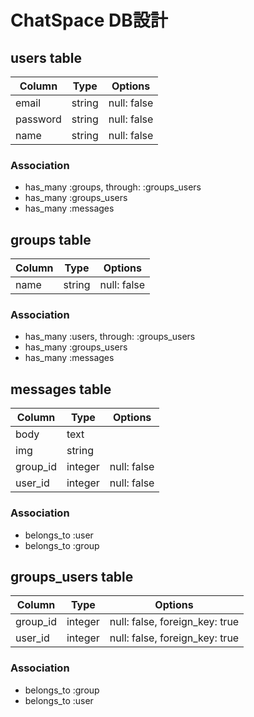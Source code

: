 # ChatSpace DB設計
## users table
|Column|Type|Options|
|------|----|-------|
|email|string|null: false|
|password|string|null: false|
|name|string|null: false|
### Association
 - has_many :groups, through: :groups_users
 - has_many :groups_users
 - has_many :messages
  
## groups table
|Column|Type|Options|
|------|----|-------|
|name|string|null: false|
### Association
 - has_many :users, through: :groups_users
 - has_many :groups_users
 - has_many :messages
  
## messages table
|Column|Type|Options|
|------|----|-------|
|body|text|
|img|string|
|group_id|integer|null: false|
|user_id|integer|null: false|
### Association
 - belongs_to :user
 - belongs_to :group

## groups_users table
|Column|Type|Options|
|------|----|-------|
|group_id|integer|null: false, foreign_key: true|
|user_id|integer|null: false, foreign_key: true|
### Association
 - belongs_to :group
 - belongs_to :user